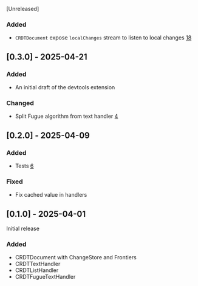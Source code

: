 [Unreleased]

### Added
- `CRDTDocument` expose `localChanges` stream to listen to local changes [18](https://github.com/MattiaPispisa/crdt/issues/18)

## [0.3.0] - 2025-04-21

### Added
- An initial draft of the devtools extension 

### Changed

- Split Fugue algorithm from text handler [4](https://github.com/MattiaPispisa/crdt/issues/4)

## [0.2.0] - 2025-04-09

### Added
- Tests [6](https://github.com/MattiaPispisa/crdt/issues/6)
  
### Fixed
- Fix cached value in handlers

## [0.1.0] - 2025-04-01

Initial release

### Added
- CRDTDocument with ChangeStore and Frontiers
- CRDTTextHandler
- CRDTListHandler
- CRDTFugueTextHandler